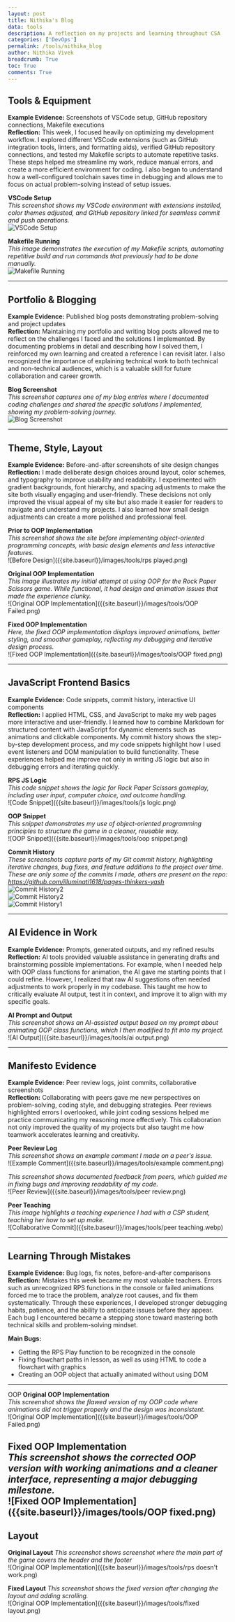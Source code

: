 ```yaml
---
layout: post
title: Nithika's Blog
data: tools
description: A reflection on my projects and learning throughout CSA
categories: ['DevOps']
permalink: /tools/nithika_blog
author: Nithika Vivek
breadcrumb: True 
toc: True
comments: True
---
```


## Tools & Equipment
**Example Evidence:** Screenshots of VSCode setup, GitHub repository connections, Makefile executions  
**Reflection:** This week, I focused heavily on optimizing my development workflow. I explored different VSCode extensions (such as GitHub integration tools, linters, and formatting aids), verified GitHub repository connections, and tested my Makefile scripts to automate repetitive tasks. These steps helped me streamline my work, reduce manual errors, and create a more efficient environment for coding. I also began to understand how a well-configured toolchain saves time in debugging and allows me to focus on actual problem-solving instead of setup issues.  

**VSCode Setup**  
*This screenshot shows my VSCode environment with extensions installed, color themes adjusted, and GitHub repository linked for seamless commit and push operations.*  
![VSCode Setup]({{site.baseurl}}/images/tools/vscode_setup.png)

**Makefile Running**  
*This image demonstrates the execution of my Makefile scripts, automating repetitive build and run commands that previously had to be done manually.*  
![Makefile Running]({{site.baseurl}}/images/tools/makefile_execution.png)

---

## Portfolio & Blogging
**Example Evidence:** Published blog posts demonstrating problem-solving and project updates  
**Reflection:** Maintaining my portfolio and writing blog posts allowed me to reflect on the challenges I faced and the solutions I implemented. By documenting problems in detail and describing how I solved them, I reinforced my own learning and created a reference I can revisit later. I also recognized the importance of explaining technical work to both technical and non-technical audiences, which is a valuable skill for future collaboration and career growth.  

**Blog Screenshot**  
*This screenshot captures one of my blog entries where I documented coding challenges and shared the specific solutions I implemented, showing my problem-solving journey.*  
![Blog Screenshot]({{site.baseurl}}/images/tools/blog_post.png)

---

## Theme, Style, Layout
**Example Evidence:** Before-and-after screenshots of site design changes  
**Reflection:** I made deliberate design choices around layout, color schemes, and typography to improve usability and readability. I experimented with gradient backgrounds, font hierarchy, and spacing adjustments to make the site both visually engaging and user-friendly. These decisions not only improved the visual appeal of my site but also made it easier for readers to navigate and understand my projects. I also learned how small design adjustments can create a more polished and professional feel.  

**Prior to OOP Implementation**  
*This screenshot shows the site before implementing object-oriented programming concepts, with basic design elements and less interactive features.*  
![Before Design]({{site.baseurl}}/images/tools/rps played.png)

**Original OOP Implementation**  
*This image illustrates my initial attempt at using OOP for the Rock Paper Scissors game. While functional, it had design and animation issues that made the experience clunky.*  
![Original OOP Implementation]({{site.baseurl}}/images/tools/OOP Failed.png)

**Fixed OOP Implementation**  
*Here, the fixed OOP implementation displays improved animations, better styling, and smoother gameplay, reflecting my debugging and iterative design process.*  
![Fixed OOP Implementation]({{site.baseurl}}/images/tools/OOP fixed.png)

---

## JavaScript Frontend Basics
**Example Evidence:** Code snippets, commit history, interactive UI components  
**Reflection:** I applied HTML, CSS, and JavaScript to make my web pages more interactive and user-friendly. I learned how to combine Markdown for structured content with JavaScript for dynamic elements such as animations and clickable components. My commit history shows the step-by-step development process, and my code snippets highlight how I used event listeners and DOM manipulation to build functionality. These experiences helped me improve not only in writing JS logic but also in debugging errors and iterating quickly.  

**RPS JS Logic**  
*This code snippet shows the logic for Rock Paper Scissors gameplay, including user input, computer choice, and outcome handling.*  
![Code Snippet]({{site.baseurl}}/images/tools/js logic.png)

**OOP Snippet**  
*This snippet demonstrates my use of object-oriented programming principles to structure the game in a cleaner, reusable way.*  
![OOP Snippet]({{site.baseurl}}/images/tools/oop snippet.png)

**Commit History**  
*These screenshots capture parts of my Git commit history, highlighting iterative changes, bug fixes, and feature additions to the project over time. These are only some of the commits I made, others are present on the repo: https://github.com/illuminati1618/pages-thinkers-yash*  
![Commit History2]({{site.baseurl}}/images/tools/commit3.png)  
![Commit History2]({{site.baseurl}}/images/tools/commit2.png)  
![Commit History1]({{site.baseurl}}/images/tools/commit1.png)

---

## AI Evidence in Work
**Example Evidence:** Prompts, generated outputs, and my refined results  
**Reflection:** AI tools provided valuable assistance in generating drafts and brainstorming possible implementations. For example, when I needed help with OOP class functions for animation, the AI gave me starting points that I could refine. However, I realized that raw AI suggestions often needed adjustments to work properly in my codebase. This taught me how to critically evaluate AI output, test it in context, and improve it to align with my specific goals.  

**AI Prompt and Output**  
*This screenshot shows an AI-assisted output based on my prompt about animating OOP class functions, which I then modified to fit into my project.*  
![AI Output]({{site.baseurl}}/images/tools/ai output.png)

---

## Manifesto Evidence
**Example Evidence:** Peer review logs, joint commits, collaborative screenshots  
**Reflection:** Collaborating with peers gave me new perspectives on problem-solving, coding style, and debugging strategies. Peer reviews highlighted errors I overlooked, while joint coding sessions helped me practice communicating my reasoning more effectively. This collaboration not only improved the quality of my projects but also taught me how teamwork accelerates learning and creativity.  

**Peer Review Log**  
*This screenshot shows an example comment I made on a peer's issue.*  
![Example Comment]({{site.baseurl}}/images/tools/example comment.png)

*This screenshot shows documented feedback from peers, which guided me in fixing bugs and improving readability of my code.*  
![Peer Review]({{site.baseurl}}/images/tools/peer review.png)

**Peer Teaching**  
*This image highlights a teaching experience I had with a CSP student, teaching her how to set up make.*  
![Collaborative Commit]({{site.baseurl}}/images/tools/peer teaching.webp)

---

## Learning Through Mistakes
**Example Evidence:** Bug logs, fix notes, before-and-after comparisons  
**Reflection:** Mistakes this week became my most valuable teachers. Errors such as unrecognized RPS functions in the console or failed animations forced me to trace the problem, analyze root causes, and fix them systematically. Through these experiences, I developed stronger debugging habits, patience, and the ability to anticipate issues before they appear. Each bug I encountered became a stepping stone toward mastering both technical skills and problem-solving mindset.  

**Main Bugs:**  
- Getting the RPS Play function to be recognized in the console  
- Fixing flowchart paths in lesson, as well as using HTML to code a flowchart with graphics  
- Creating an OOP object that actually animated without using DOM  
------
OOP
**Original OOP Implementation**  
*This screenshot shows the flawed version of my OOP code where animations did not trigger properly and the design was inconsistent.*  
![Original OOP Implementation]({{site.baseurl}}/images/tools/OOP Failed.png)

**Fixed OOP Implementation**  
*This screenshot shows the corrected OOP version with working animations and a cleaner interface, representing a major debugging milestone.*  
![Fixed OOP Implementation]({{site.baseurl}}/images/tools/OOP fixed.png)
------

Layout
------
**Original Layout**
*This screenshot shows screenshot where the main part of the game covers the header and the footer*  
![Original OOP Implementation]({{site.baseurl}}/images/tools/rps doesn't work.png)

**Fixed Layout**
*This screenshot shows the fixed version after changing the layout and adding scrolling.*  
![Original OOP Implementation]({{site.baseurl}}/images/tools/fixed layout.png)

